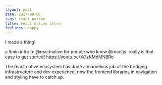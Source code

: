 ```yaml
---
layout: post
date: 2017-09-05
tags: react native
title: react native intro
feelings: happy
---
```


I made a thing!

a 5min intro to @reactnative for people who know @reactjs. really is that easy to get started! <https://youtu.be/XOzKMdMNBRo>

The react native ecosystem has done a marvelous job of the bridging infrastructure and dev experience, now the frontend libraries in navigation and styling have to catch up.
